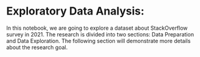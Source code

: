 # Exploratory Data Analysis:
In this notebook, we are going to explore a dataset about StackOverflow survey in 2021. The research is divided into two sections: Data Preparation and Data Exploration. The following section will demonstrate more details about the research goal.
